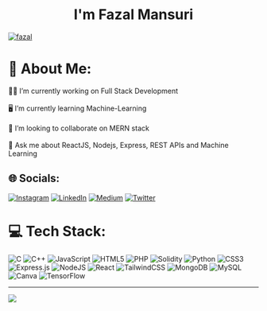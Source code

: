 <h1 align="center">I'm Fazal Mansuri</h1>
<p align="left"> <a href="https://twitter.com/fazal_mansuri_" target="_blank"><img src="https://img.shields.io/twitter/follow/fazal_mansuri_?logo=twitter&style=for-the-badge" alt="fazal" /></a> </p>

# 💫 About Me:
👨‍💻 I’m currently working on Full Stack Development<br><br>🖥️ I’m currently learning Machine-Learning<br><br>👯 I’m looking to collaborate on MERN stack <br><br>💬 Ask me about ReactJS, Nodejs, Express, REST APIs and Machine Learning


## 🌐 Socials:
[![Instagram](https://img.shields.io/badge/Instagram-%23E4405F.svg?logo=Instagram&logoColor=white)](https://instagram.com/fazal_mansuri__) [![LinkedIn](https://img.shields.io/badge/LinkedIn-%230077B5.svg?logo=linkedin&logoColor=white)](https://linkedin.com/in/fazal-mansuri) [![Medium](https://img.shields.io/badge/Medium-12100E?logo=medium&logoColor=white)](https://medium.com/@fazalmansuri08) [![Twitter](https://img.shields.io/badge/Twitter-%231DA1F2.svg?logo=Twitter&logoColor=white)](https://twitter.com/fazal_mansuri_) 

# 💻 Tech Stack:
![C](https://img.shields.io/badge/c-%2300599C.svg?style=for-the-badge&logo=c&logoColor=white) ![C++](https://img.shields.io/badge/c++-%2300599C.svg?style=for-the-badge&logo=c%2B%2B&logoColor=white) ![JavaScript](https://img.shields.io/badge/javascript-%23323330.svg?style=for-the-badge&logo=javascript&logoColor=%23F7DF1E) ![HTML5](https://img.shields.io/badge/html5-%23E34F26.svg?style=for-the-badge&logo=html5&logoColor=white) ![PHP](https://img.shields.io/badge/php-%23777BB4.svg?style=for-the-badge&logo=php&logoColor=white) ![Solidity](https://img.shields.io/badge/Solidity-%23363636.svg?style=for-the-badge&logo=solidity&logoColor=white) ![Python](https://img.shields.io/badge/python-3670A0?style=for-the-badge&logo=python&logoColor=ffdd54) ![CSS3](https://img.shields.io/badge/css3-%231572B6.svg?style=for-the-badge&logo=css3&logoColor=white) ![Express.js](https://img.shields.io/badge/express.js-%23404d59.svg?style=for-the-badge&logo=express&logoColor=%2361DAFB) ![NodeJS](https://img.shields.io/badge/node.js-6DA55F?style=for-the-badge&logo=node.js&logoColor=white) ![React](https://img.shields.io/badge/react-%2320232a.svg?style=for-the-badge&logo=react&logoColor=%2361DAFB) ![TailwindCSS](https://img.shields.io/badge/tailwindcss-%2338B2AC.svg?style=for-the-badge&logo=tailwind-css&logoColor=white) ![MongoDB](https://img.shields.io/badge/MongoDB-%234ea94b.svg?style=for-the-badge&logo=mongodb&logoColor=white) ![MySQL](https://img.shields.io/badge/mysql-%2300f.svg?style=for-the-badge&logo=mysql&logoColor=white) ![Canva](https://img.shields.io/badge/Canva-%2300C4CC.svg?style=for-the-badge&logo=Canva&logoColor=white) ![TensorFlow](https://img.shields.io/badge/TensorFlow-%23FF6F00.svg?style=for-the-badge&logo=TensorFlow&logoColor=white)

---
[![](https://visitcount.itsvg.in/api?id=fazal-10&icon=0&color=0)](https://visitcount.itsvg.in)

<!-- Proudly created with GPRM ( https://gprm.itsvg.in ) -->

